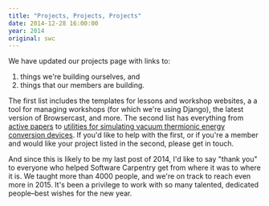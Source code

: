 ```yaml
---
title: "Projects, Projects, Projects"
date: 2014-12-28 16:00:00
year: 2014
original: swc
---
```

<p>
  We have updated our projects page with links to:
</p>
<ol>
  <li>
    things we're building ourselves, and
  </li>
  <li>
    things that our members are building.
  </li>
</ol>
<p>
  The first list includes the templates for lessons and workshop websites,
  a a tool for managing workshops (for which we're using Django),
  the latest version of Browsercast,
  and more.
  The second list has everything from
  <a href="http://www.activepapers.org/" class="project">active papers</a>
  to <a href="http://jrsmith3.github.io/tec/">utilities for simulating vacuum thermionic energy conversion devices</a>.
  If you'd like to help with the first,
  or if you're a member
  and would like your project listed in the second,
  please get in touch.
</p>
<p>
  And since this is likely to be my last post of 2014,
  I'd like to say "thank you" to everyone who helped Software Carpentry get from where it was to where it is.
  We taught more than 4000 people,
  and we're on track to reach even more in 2015.
  It's been a privilege to work with so many talented, dedicated people–best wishes for the new year.
</p>
